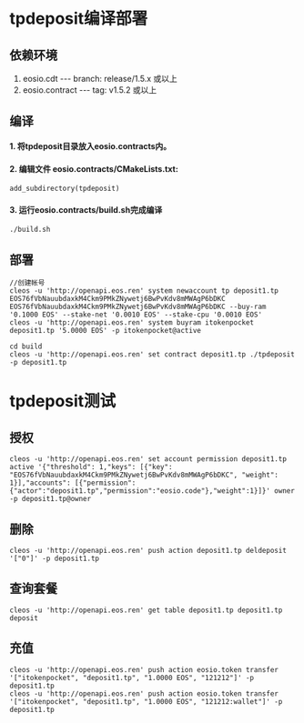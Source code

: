 # tpdeposit编译部署

## 依赖环境

1. eosio.cdt --- branch: release/1.5.x 或以上
2. eosio.contract --- tag:  v1.5.2 或以上

## 编译

#### 1. 将tpdeposit目录放入eosio.contracts内。
#### 2. 编辑文件 eosio.contracts/CMakeLists.txt:

```
add_subdirectory(tpdeposit)
```
#### 3. 运行eosio.contracts/build.sh完成编译
 ```
 ./build.sh
 ```
 
 ## 部署
 
```
//创建帐号
cleos -u 'http://openapi.eos.ren' system newaccount tp deposit1.tp EOS76fVbNauubdaxkM4Ckm9PMkZNywetj6BwPvKdv8mMWAgP6bDKC EOS76fVbNauubdaxkM4Ckm9PMkZNywetj6BwPvKdv8mMWAgP6bDKC --buy-ram '0.1000 EOS' --stake-net '0.0010 EOS' --stake-cpu '0.0010 EOS'
cleos -u 'http://openapi.eos.ren' system buyram itokenpocket deposit1.tp '5.0000 EOS' -p itokenpocket@active

cd build
cleos -u 'http://openapi.eos.ren' set contract deposit1.tp ./tpdeposit -p deposit1.tp
```

# tpdeposit测试
## 授权
```
cleos -u 'http://openapi.eos.ren' set account permission deposit1.tp active '{"threshold": 1,"keys": [{"key": "EOS76fVbNauubdaxkM4Ckm9PMkZNywetj6BwPvKdv8mMWAgP6bDKC", "weight": 1}],"accounts": [{"permission":{"actor":"deposit1.tp","permission":"eosio.code"},"weight":1}]}' owner -p deposit1.tp@owner
```
## 删除
```
cleos -u 'http://openapi.eos.ren' push action deposit1.tp deldeposit '["0"]' -p deposit1.tp
```
## 查询套餐
```
cleos -u 'http://openapi.eos.ren' get table deposit1.tp deposit1.tp deposit
```
## 充值
```
cleos -u 'http://openapi.eos.ren' push action eosio.token transfer '["itokenpocket", "deposit1.tp", "1.0000 EOS", "121212"]' -p deposit1.tp
cleos -u 'http://openapi.eos.ren' push action eosio.token transfer '["itokenpocket", "deposit1.tp", "1.0000 EOS", "121212:wallet"]' -p deposit1.tp
```